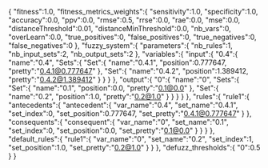 {
  "fitness":1.0,
  "fitness_metrics_weights":{
    "sensitivity":1.0,
    "specificity":1.0,
    "accuracy":0.0,
    "ppv":0.0,
    "rmse":0.5,
    "rrse":0.0,
    "rae":0.0,
    "mse":0.0,
    "distanceThreshold":0.01,
    "distanceMinThreshold":0.0,
    "nb_vars":0,
    "overLearn":0.0,
    "true_positives":0,
    "false_positives":0,
    "true_negatives":0,
    "false_negatives":0
  },
  "fuzzy_system":{
    "parameters":{
      "nb_rules":1,
      "nb_input_sets":2,
      "nb_output_sets":2
    },
    "variables":{
      "input":{
        "0.4":{
          "name":"0.4",
          "Sets":{
            "Set":{
              "name":"0.4.1",
              "position":0.777647,
              "pretty":"0.4.1@0.777647"
            },
            "Set":{
              "name":"0.4.2",
              "position":1.389412,
              "pretty":"0.4.2@1.389412"
            }
          }
        }
      },
      "output":{
        "0":{
          "name":"0",
          "Sets":{
            "Set":{
              "name":"0.1",
              "position":0.0,
              "pretty":"0.1@0.0"
            },
            "Set":{
              "name":"0.2",
              "position":1.0,
              "pretty":"0.2@1.0"
            }
          }
        }
      }
    },
    "rules":{
      "rule1":{
        "antecedents":{
          "antecedent":{
            "var_name":"0.4",
            "set_name":"0.4.1",
            "set_index":0,
            "set_position":0.777647,
            "set_pretty":"0.4.1@0.777647"
          }
        },
        "consequents":{
          "consequent":{
            "var_name":"0",
            "set_name":"0.1",
            "set_index":0,
            "set_position":0.0,
            "set_pretty":"0.1@0.0"
          }
        }
      }
    },
    "default_rules":{
      "rule1":{
        "var_name":"0",
        "set_name":"0.2",
        "set_index":1,
        "set_position":1.0,
        "set_pretty":"0.2@1.0"
      }
    }
  },
  "defuzz_thresholds":{
    "0":0.5
  }
}
